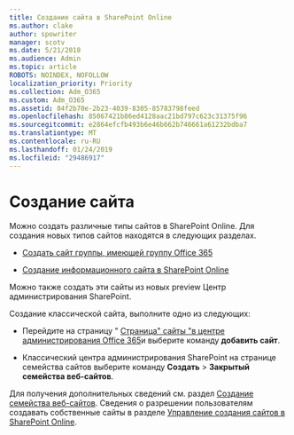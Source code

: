 ```yaml
---
title: Создание сайта в SharePoint Online
ms.author: clake
author: spowriter
manager: scotv
ms.date: 5/21/2018
ms.audience: Admin
ms.topic: article
ROBOTS: NOINDEX, NOFOLLOW
localization_priority: Priority
ms.collection: Adm_O365
ms.custom: Adm_O365
ms.assetid: 84f2b70e-2b23-4039-8305-85783798feed
ms.openlocfilehash: 85067421b86ed4128aac21bd797c623c31375f96
ms.sourcegitcommit: e2864efcfb493b6e46b662b746661a61232bdba7
ms.translationtype: MT
ms.contentlocale: ru-RU
ms.lasthandoff: 01/24/2019
ms.locfileid: "29486917"
---
```

# <a name="create-a-site"></a>Создание сайта

Можно создать различные типы сайтов в SharePoint Online. Для создания новых типов сайтов находятся в следующих разделах.
  
- [Создать сайт группы, имеющей группу Office 365](https://go.microsoft.com/fwlink/?linkid=866292)
    
- [Создание информационного сайта в SharePoint Online](https://go.microsoft.com/fwlink/?linkid=866294)
    
Можно также создать эти сайты из новых preview Центр администрирования SharePoint.
  
Создание классической сайта, выполните одно из следующих:
  
- Перейдите на страницу " [Страница" сайты "в центре администрирования Office 365](https://portal.office.com/adminportal/home#/SitesList)и выберите команду **добавить сайт**.
    
- Классический центра администрирования SharePoint на странице семейства сайтов выберите команду **Создать** \> **Закрытый семейства веб-сайтов**.
    
Для получения дополнительных сведений см. раздел [Создание семейства веб-сайтов](https://go.microsoft.com/fwlink/?linkid=866295). Сведения о разрешении пользователям создавать собственные сайты в разделе [Управление создания сайтов в SharePoint Online](https://go.microsoft.com/fwlink/?linkid=866296).
  

